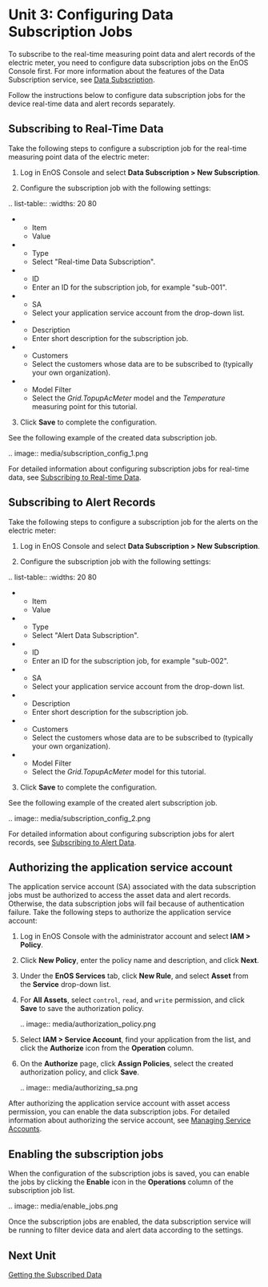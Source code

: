 # Unit 3: Configuring Data Subscription Jobs

To subscribe to the real-time measuring point data and alert records of the electric meter, you need to configure data subscription jobs on the EnOS Console first. For more information about the features of the Data Subscription service, see [Data Subscription](/docs/data-asset/en/latest/learn/data_subscription_overview.html).

Follow the instructions below to configure data subscription jobs for the device real-time data and alert records separately.

## Subscribing to Real-Time Data

Take the following steps to configure a subscription job for the real-time measuring point data of the electric meter:

1. Log in EnOS Console and select **Data Subscription > New Subscription**.

2. Configure the subscription job with the following settings:

.. list-table::
   :widths: 20 80

   * - Item
     - Value
   * - Type
     - Select "Real-time Data Subscription".
   * - ID
     - Enter an ID for the subscription job, for example "sub-001".
   * - SA
     - Select your application service account from the drop-down list.
   * - Description
     - Enter short description for the subscription job.
   * - Customers
     - Select the customers whose data are to be subscribed to (typically your own organization).
   * - Model Filter
     - Select the *Grid.TopupAcMeter* model and the *Temperature* measuring point for this tutorial.

3. Click **Save** to complete the configuration.

See the following example of the created data subscription job.

.. image:: media/subscription_config_1.png

For detailed information about configuring subscription jobs for real-time data, see [Subscribing to Real-time Data](/docs/data-asset/en/latest/quickstart/gettingstarted_subscribe_realtime.html).

## Subscribing to Alert Records

Take the following steps to configure a subscription job for the alerts on the electric meter:

1. Log in EnOS Console and select **Data Subscription > New Subscription**.

2. Configure the subscription job with the following settings:

.. list-table::
   :widths: 20 80

   * - Item
     - Value
   * - Type
     - Select "Alert Data Subscription".
   * - ID
     - Enter an ID for the subscription job, for example "sub-002".
   * - SA
     - Select your application service account from the drop-down list.
   * - Description
     - Enter short description for the subscription job.
   * - Customers
     - Select the customers whose data are to be subscribed to (typically your own organization).
   * - Model Filter
     - Select the *Grid.TopupAcMeter* model for this tutorial.

3. Click **Save** to complete the configuration.

See the following example of the created alert subscription job.

.. image:: media/subscription_config_2.png

For detailed information about configuring subscription jobs for alert records, see [Subscribing to Alert Data](/docs/data-asset/en/latest/quickstart/gettingstarted_subscribe_alerts.html).

## Authorizing the application service account

The application service account (SA) associated with the data subscription jobs must be authorized to access the asset data and alert records. Otherwise, the data subscription jobs will fail because of authentication failure. Take the following steps to authorize the application service account:

1. Log in EnOS Console with the administrator account and select **IAM > Policy**.

2. Click **New Policy**, enter the policy name and description, and click **Next**.

3. Under the **EnOS Services** tab, click **New Rule**, and select **Asset** from the **Service** drop-down list.

4. For **All Assets**, select `control`, `read`, and `write` permission, and click **Save** to save the authorization policy.

   .. image:: media/authorization_policy.png

5. Select **IAM > Service Account**, find your application from the list, and click the **Authorize** icon from the **Operation** column.

6. On the **Authorize** page, click **Assign Policies**, select the created authorization policy, and click **Save**.

   .. image:: media/authorizing_sa.png

After authorizing the application service account with asset access permission, you can enable the data subscription jobs. For detailed information about authorizing the service account, see [Managing Service Accounts](/docs/iam/en/latest/howto/service_account/managing_service_account.html).

## Enabling the subscription jobs

When the configuration of the subscription jobs is saved, you can enable the jobs by clicking the **Enable** icon in the **Operations** column of the subscription job list.

.. image:: media/enable_jobs.png

Once the subscription jobs are enabled, the data subscription service will be running to filter device data and alert data according to the settings.

## Next Unit

[Getting the Subscribed Data](getting_subscribed_data)

<!--end-->
